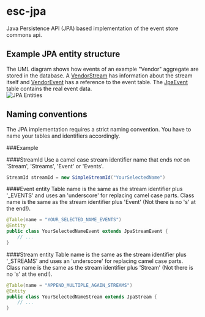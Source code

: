# esc-jpa
Java Persistence API (JPA) based implementation of the event store commons api.

Example JPA entity structure
----------------------------
The UML diagram shows how events of an example "Vendor" aggregate are stored in the database. 
A [VendorStream](src/test/java/org/fuin/esc/jpa/examples/VendorStream.java) has information about the stream itself 
and [VendorEvent](src/test/java/org/fuin/esc/jpa/examples/VendorEvent.java) has a reference to the event table. 
The [JpaEvent](src/main/java/org/fuin/esc/jpa/JpaEvent.java) table contains the real event data.    
![JPA Entities](https://raw.github.com/fuinorg/event-store-commons/master/jpa/src/main/doc/esc-jpa-example.png)

Naming conventions
------------------
The JPA implementation requires a strict naming convention. You have to name your tables and identifiers accordingly.

###Example

####StreamId
Use a camel case stream identifier name that ends *not* on 'Stream', 'Streams', 'Event' or 'Events'.
```java
StreamId streamId = new SimpleStreamId("YourSelectedName")
```

####Event entity
Table name is the same as the stream identifier plus '_EVENTS' and uses an 'underscore' for replacing camel case parts.
Class name is the same as the stream identifier plus 'Event' (Not there is no 's' at the end!).
```java
@Table(name = "YOUR_SELECTED_NAME_EVENTS")
@Entity
public class YourSelectedNameEvent extends JpaStreamEvent { 
    // ... 
}
```

####Stream entity 
Table name is the same as the stream identifier plus '_STREAMS' and uses an 'underscore' for replacing camel case parts.   
Class name is the same as the stream identifier plus 'Stream' (Not there is no 's' at the end!).
```java
@Table(name = "APPEND_MULTIPLE_AGAIN_STREAMS")
@Entity
public class YourSelectedNameStream extends JpaStream { 
    // ... 
}
```
